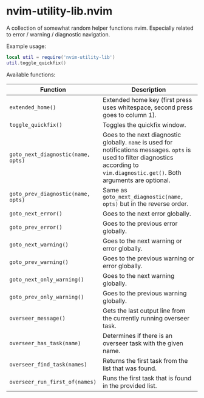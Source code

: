 # nvim-utility-lib.nvim

A collection of somewhat random helper functions nvim. Especially related to
error / warning / diagnostic navigation.

Example usage:

```lua
local util = require('nvim-utility-lib')
util.toggle_quickfix()
```

Available functions:

| Function                           | Description |
| ---------------------------------- | ----------- |
| `extended_home()`                  | Extended home key (first press uses whitespace, second press goes to column 1). |
| `toggle_quickfix()`                | Toggles the quickfix window. |
| `goto_next_diagnostic(name, opts)` | Goes to the next diagnostic globally. `name` is used for notifications messages. `opts` is used to filter diagnostics according to `vim.diagnostic.get()`. Both arguments are optional. |
| `goto_prev_diagnostic(name, opts)` | Same as `goto_next_diagnostic(name, opts)` but in the reverse order. |
| `goto_next_error()`                | Goes to the next error globally. |
| `goto_prev_error()`                | Goes to the previous error globally. |
| `goto_next_warning()`              | Goes to the next warning or error globally. |
| `goto_prev_warning()`              | Goes to the previous warning or error globally. |
| `goto_next_only_warning()`         | Goes to the next warning globally. |
| `goto_prev_only_warning()`         | Goes to the previous warning globally. |
| `overseer_message()`               | Gets the last output line from the currently running overseer task. |
| `overseer_has_task(name)`          | Determines if there is an overseer task with the given name. |
| `overseer_find_task(names)`        | Returns the first task from the list that was found. |
| `overseer_run_first_of(names)`     | Runs the first task that is found in the provided list. |

